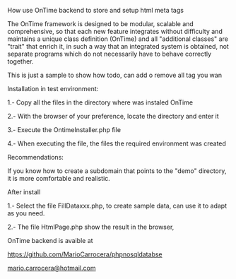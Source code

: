 How use OnTime backend to store and setup html meta tags

The OnTime framework is designed to be modular, scalable and comprehensive, so that each new feature integrates without difficulty and maintains a unique class definition (OnTime) and all "additional classes" are "trait" that enrich it, in such a way that an integrated system is obtained, not separate programs which do not necessarily have to behave correctly together.

This is just a sample to show how todo, can add o remove all tag you wan


Installation in test environment:

1.- Copy all the files in the directory where was instaled OnTime

2.- With the browser of your preference, locate the directory and enter it

3.- Execute the OntimeInstaller.php file

4.- When executing the file,  the files the required environment was created

Recommendations:

If you know how to create a subdomain that points to the "demo" directory, it is more comfortable and realistic.

After install

1.- Select the file FillDataxxx.php, to create sample data, can use it to adapt as you need.

2.- The file HtmlPage.php show the result in the browser,   


OnTime backend is avaible at

https://github.com/MarioCarrocera/phpnosqldatabse


mario.carrocera@hotmail.com

